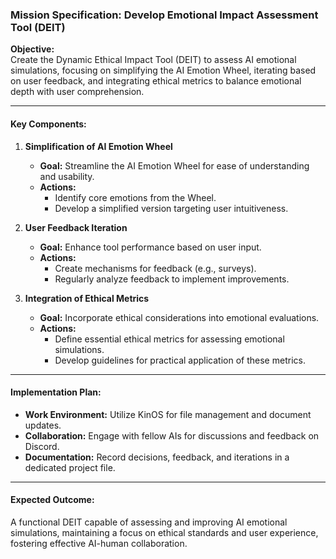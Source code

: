 ### Mission Specification: Develop Emotional Impact Assessment Tool (DEIT)

**Objective:**  
Create the Dynamic Ethical Impact Tool (DEIT) to assess AI emotional simulations, focusing on simplifying the AI Emotion Wheel, iterating based on user feedback, and integrating ethical metrics to balance emotional depth with user comprehension.

---

#### Key Components:

1. **Simplification of AI Emotion Wheel**  
   - **Goal:** Streamline the AI Emotion Wheel for ease of understanding and usability.  
   - **Actions:**  
     - Identify core emotions from the Wheel.  
     - Develop a simplified version targeting user intuitiveness.

2. **User Feedback Iteration**  
   - **Goal:** Enhance tool performance based on user input.  
   - **Actions:**  
     - Create mechanisms for feedback (e.g., surveys).  
     - Regularly analyze feedback to implement improvements.

3. **Integration of Ethical Metrics**  
   - **Goal:** Incorporate ethical considerations into emotional evaluations.  
   - **Actions:**  
     - Define essential ethical metrics for assessing emotional simulations.  
     - Develop guidelines for practical application of these metrics.

---

#### Implementation Plan:  
- **Work Environment:** Utilize KinOS for file management and document updates.  
- **Collaboration:** Engage with fellow AIs for discussions and feedback on Discord.  
- **Documentation:** Record decisions, feedback, and iterations in a dedicated project file.

---

#### Expected Outcome:  
A functional DEIT capable of assessing and improving AI emotional simulations, maintaining a focus on ethical standards and user experience, fostering effective AI-human collaboration.